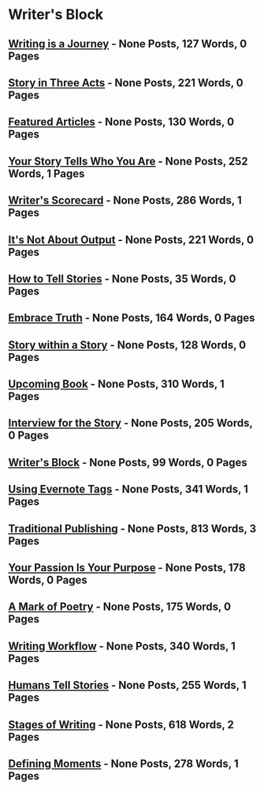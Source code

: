 # Writer's Block


## [Writing is a Journey](/write/Journey.md) - None Posts, 127 Words, 0 Pages

## [Story in Three Acts](/write/ThreeActs.md) - None Posts, 221 Words, 0 Pages

## [Featured Articles](/write/FeaturedArticles.md) - None Posts, 130 Words, 0 Pages

## [Your Story Tells Who You Are](/write/StoriesReveal.md) - None Posts, 252 Words, 1 Pages

## [Writer's Scorecard](/write/Scorecard.md) - None Posts, 286 Words, 1 Pages

## [It's Not About Output](/write/NotAboutOutput.md) - None Posts, 221 Words, 0 Pages

## [How to Tell Stories](/write/HeroesJourney.md) - None Posts, 35 Words, 0 Pages

## [Embrace Truth](/write/EmbraceTruth.md) - None Posts, 164 Words, 0 Pages

## [Story within a Story](/write/FrameNarrative.md) - None Posts, 128 Words, 0 Pages

## [Upcoming Book](/write/UpcomingBook.md) - None Posts, 310 Words, 1 Pages

## [Interview for the Story](/write/Interview.md) - None Posts, 205 Words, 0 Pages

## [Writer's Block](/write/Index.md) - None Posts, 99 Words, 0 Pages

## [Using Evernote Tags](/write/Tags.md) - None Posts, 341 Words, 1 Pages

## [Traditional Publishing](/write/Publishing.md) - None Posts, 813 Words, 3 Pages

## [Your Passion Is Your Purpose](/write/Passion.md) - None Posts, 178 Words, 0 Pages

## [A Mark of Poetry](/write/Poems.md) - None Posts, 175 Words, 0 Pages

## [Writing Workflow](/write/WritingWorkflow.md) - None Posts, 340 Words, 1 Pages

## [Humans Tell Stories](/write/HumansTellStories.md) - None Posts, 255 Words, 1 Pages

## [Stages of Writing](/write/WritingStages.md) - None Posts, 618 Words, 2 Pages

## [Defining Moments](/write/Moments.md) - None Posts, 278 Words, 1 Pages
